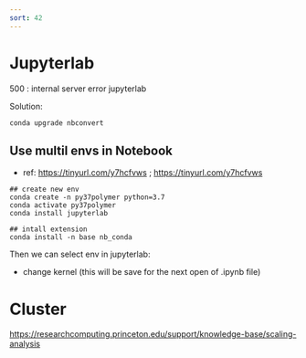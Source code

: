 ```yaml
---
sort: 42
---
```


# Jupyterlab

500 : internal server error jupyterlab

Solution:
```shell
conda upgrade nbconvert 
```

## Use multil envs in Notebook
- ref: https://tinyurl.com/y7hcfvws ;  https://tinyurl.com/y7hcfvws
```
## create new env
conda create -n py37polymer python=3.7
conda activate py37polymer
conda install jupyterlab

## intall extension
conda install -n base nb_conda
```
Then we can select env in jupyterlab:
- change kernel (this will be save for the next open of .ipynb file)


# Cluster

https://researchcomputing.princeton.edu/support/knowledge-base/scaling-analysis

